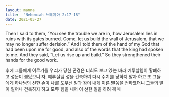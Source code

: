```yaml
---
layout: manna
title:  "Nehemiah 느헤미아 2:17-18"
date: 2021-05-27
---
```


Then I said to them, “You see the trouble we are in, how Jerusalem lies in ruins with its gates burned. Come, let us build the wall of Jerusalem, that we may no longer suffer derision.” And I told them of the hand of my God that had been upon me for good, and also of the words that the king had spoken to me. And they said, “Let us rise up and build.” So they strengthened their hands for the good work.

후에 그들에게 이르기를 우리가 당한 곤경은 너희도 보고 있는 바라 예루살렘이 황폐하고 성문이 불탔으니 자, 예루살렘 성을 건축하여 다시 수치를 당하지 말자 하고 또 그들에게 하나님의 선한 손이 나를 도우신 일과 왕이 내게 이른 말씀을 전하였더니 그들의 말이 일어나 건축하자 하고 모두 힘을 내어 이 선한 일을 하려 하매‭‭
